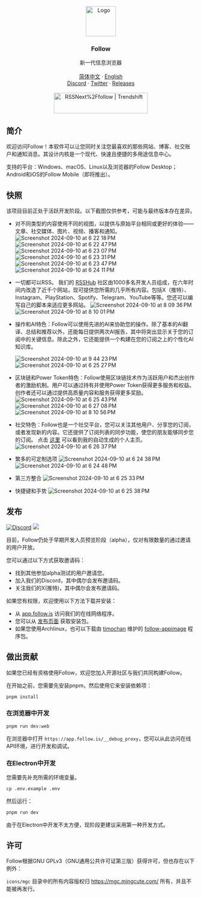 <div align="center">
  <a href="https://github.com/RSSNext/Follow">
    <img src="https://github.com/RSSNext/follow/assets/41265413/c6c02ad5-cddc-46f5-8420-a47afe1c82fe" alt="Logo" width="80" height="80">
  </a>

  <h3>Follow</h3>

  <p>
    新一代信息浏览器
    <br />
    <br />
    <a href="README.zh-cn.md"><u>简体中文</u></a>
    ·
    <a href="README.md"><u>English</u></a>
    <br />
    <a href="https://discord.gg/xHCVQZ6wmZ">Discord</a>
    ·
    <a href="https://x.com/intent/follow?screen_name=follow_app_">Twitter</a>
    ·
    <a href="https://github.com/RSSNext/Follow/releases">Releases</a>
    <br />
    <br />
    <a href="https://trendshift.io/repositories/9938" target="_blank"><img src="https://trendshift.io/api/badge/repositories/9938" alt="RSSNext%2Ffollow | Trendshift" style="width: 250px; height: 55px;" width="250" height="55"/></a>
  </p>
</div>

## 简介

欢迎访问Follow！本软件可以让您同时关注您最喜欢的那些网站、博客、社交账户和通知消息。其设计内核是一个现代、快速且便捷的多用途信息中心。

支持的平台：Windows、macOS、Linux以及浏览器的Follow Desktop；Android和iOS的Follow Mobile（即将推出）。

## 快照

该项目目前正处于活跃开发阶段。以下截图仅供参考，可能与最终版本存在差异。

- 对不同类型的内容使用不同的视图，以提供与原始平台相同或更好的体验——文章、社交媒体、图片、视频、播客和通知。
  ![Screenshot 2024-09-10 at 6 22 18 PM](https://github.com/user-attachments/assets/1958ec70-1916-47c5-82d0-3bd8e43f3a26)
  ![Screenshot 2024-09-10 at 6 22 47 PM](https://github.com/user-attachments/assets/1d0c3ed7-3da5-45e6-a264-399e8ea4071b)
  ![Screenshot 2024-09-10 at 6 23 07 PM](https://github.com/user-attachments/assets/d21d54be-c343-4ac6-99f0-90c1e410245a)
  ![Screenshot 2024-09-10 at 6 23 31 PM](https://github.com/user-attachments/assets/1781f368-8375-4b50-a66c-c8d8340f3ffb)
  ![Screenshot 2024-09-10 at 6 23 47 PM](https://github.com/user-attachments/assets/6ccfeada-dbc3-4c76-8ca2-5dcac8c06804)
  ![Screenshot 2024-09-10 at 6 24 11 PM](https://github.com/user-attachments/assets/f723d62a-1be7-48b1-a42c-83960af133be)

- 一切都可以RSS。 我们的 [RSSHub](https://github.com/DIYgod/RSSHub) 社区由1000多名开发人员组成，在六年时间内改造了近千个网站，现可提供您所需的几乎所有内容。包括X（推特）、Instagram、PlayStation、Spotify、Telegram、YouTube等等。您还可以编写自己的脚本来适应更多网站。
  ![Screenshot 2024-09-10 at 8 09 36 PM](https://github.com/user-attachments/assets/5bd445f3-e005-4273-b892-7b29212970e2)
  ![Screenshot 2024-09-10 at 8 10 01 PM](https://github.com/user-attachments/assets/25fbc9d2-ea10-4477-a4e9-1732f59fcb57)

- 操作和AI特色：Follow可以使用先进的AI来协助您的操作。除了基本的AI翻译、总结和推荐以外，还能每日提供两次AI报告，其中将突出显示关于您的订阅中的关键信息。除此之外，它还能提供一个构建在您的订阅之上的个性化AI知识库。

  ![Screenshot 2024-09-10 at 9 44 23 PM](https://github.com/user-attachments/assets/1801f1ba-e57f-4daf-8120-32631b0bdc2c)
  ![Screenshot 2024-09-10 at 6 25 27 PM](https://github.com/user-attachments/assets/ddd14398-f735-433c-91cb-a2898ddf2098)

- 区块链和Power Token特色：Follow使用区块链技术作为活跃用户和杰出创作者的激励机制。用户可以通过持有并使用Power Token获得更多服务和权益。创作者还可以通过提供高质量内容和服务获得更多奖励。
  ![Screenshot 2024-09-10 at 6 25 43 PM](https://github.com/user-attachments/assets/351ac415-d94e-4d5a-af42-37656c3e535c)
  ![Screenshot 2024-09-10 at 6 27 08 PM](https://github.com/user-attachments/assets/82d71c46-c039-41b9-b3cd-5ad078ff14a5)
  ![Screenshot 2024-09-10 at 8 10 56 PM](https://github.com/user-attachments/assets/2424dfd4-59a6-4dad-8eb7-8db61a711b45)

- 社交特色：Follow也是一个社交平台，您可以关注其他用户、分享您的订阅，或者发现新的内容。它还提供了订阅列表的同步功能，使您的朋友能够同步您的订阅。 点击 [这里](https://app.follow.is/profile/54728159538884608) 可以看到我的自动生成的个人主页。
  ![Screenshot 2024-09-10 at 6 26 37 PM](https://github.com/user-attachments/assets/b636fd6d-0fcb-436b-8856-f7a965dba12d)

- 繁多的可定制选项
  ![Screenshot 2024-09-10 at 6 24 38 PM](https://github.com/user-attachments/assets/53ff78cd-02d0-4eeb-a10f-40ae21d85912)
  ![Screenshot 2024-09-10 at 6 24 48 PM](https://github.com/user-attachments/assets/64bf2e9e-d9fe-4a90-bb3d-975ddb3e6558)

- 第三方整合
  ![Screenshot 2024-09-10 at 6 25 33 PM](https://github.com/user-attachments/assets/ea86fdbd-4b53-47ae-8bc5-d9a382ef07b5)

- 快捷键和手势
  ![Screenshot 2024-09-10 at 6 25 38 PM](https://github.com/user-attachments/assets/43116bea-47b9-4c17-bc4f-92fb101a37a5)

## 发布

[![Discord](https://img.shields.io/discord/1243823539426033696?logo=discord&label=Discord&style=flat-square&color=5865F2)](https://discord.gg/xHCVQZ6wmZ) [![](https://img.shields.io/badge/any_text-Follow-blue?color=2CA5E0&label=_&logo=x&cacheSeconds=3600&style=flat-square)](https://x.com/intent/follow?screen_name=follow_app_)

目前，Follow仍处于早期开发人员预览阶段（alpha），仅对有限数量的通过邀请的用户开放。

您可以通过以下方式获取邀请码：

- 找到其他参加alpha测试的用户邀请您。
- 加入我们的Discord，其中偶尔会发布邀请码。
- 关注我们的X(推特)，其中偶尔会发布邀请码。

如果您有权限，欢迎使用以下方法下载并安装：

-  从 [app.follow.is](https://app.follow.is) 访问我们的在线网络程序。
- 您可以从 [发布页面](https://github.com/RSSNext/Follow/releases) 获取安装包。
- 如果您使用Archlinux，也可以下载由 [timochan](https://github.com/ttimochan) 维护的 [follow-appimage](https://aur.archlinux.org/packages/follow-appimage) 程序包。 

## 做出贡献

如果您已经有资格使用Follow，欢迎您加入开源社区与我们共同构建Follow。

在开始之前，您需要先安装pnpm，然后使用它来安装依赖项：

```sh
pnpm install
```

### 在浏览器中开发

```sh
pnpm run dev:web
```

在浏览器中打开 `https://app.follow.is/__debug_proxy`，您可以从此访问在线API环境，进行开发和调试。
### 在Electron中开发

您需要先补充所需的环境变量。

```sh
cp .env.example .env
```

然后运行：

```sh
pnpm run dev
```

由于在Electron中开发不太方便，现阶段更建议采用第一种开发方式。

## 许可

Follow根据GNU GPLv3（GNU通用公共许可证第三版）获得许可，但也存在以下例外：

`icons/mgc` 目录中的所有内容版权归 https://mgc.mingcute.com/ 所有，并且不能被再发行。
